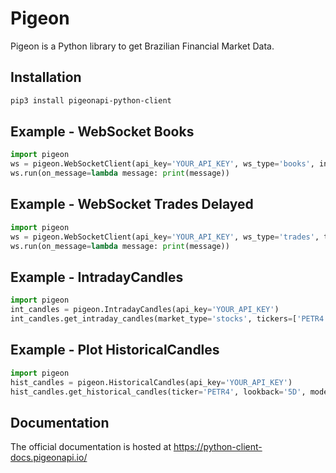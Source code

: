 # Pigeon

Pigeon is a Python library to get Brazilian Financial Market Data.

## Installation

```bash
pip3 install pigeonapi-python-client
```

## Example - WebSocket Books
```python
import pigeon
ws = pigeon.WebSocketClient(api_key='YOUR_API_KEY', ws_type='books', instruments=['PETR4', 'VALE3'])
ws.run(on_message=lambda message: print(message))
```
## Example - WebSocket Trades Delayed
```python
import pigeon
ws = pigeon.WebSocketClient(api_key='YOUR_API_KEY', ws_type='trades', target='delayed', instruments=['PETR4', 'VALE3'])
ws.run(on_message=lambda message: print(message))
```

## Example - IntradayCandles
```python
import pigeon
int_candles = pigeon.IntradayCandles(api_key='YOUR_API_KEY')
int_candles.get_intraday_candles(market_type='stocks', tickers=['PETR4', 'VALE3'], candle_period='1m', mode='relative', raw_data=True)
```
## Example - Plot HistoricalCandles
```python
import pigeon
hist_candles = pigeon.HistoricalCandles(api_key='YOUR_API_KEY')
hist_candles.get_historical_candles(ticker='PETR4', lookback='5D', mode='absolute').plot(x='date', y='close_price', kind='scatter')
```
## Documentation
The official documentation is hosted at https://python-client-docs.pigeonapi.io/